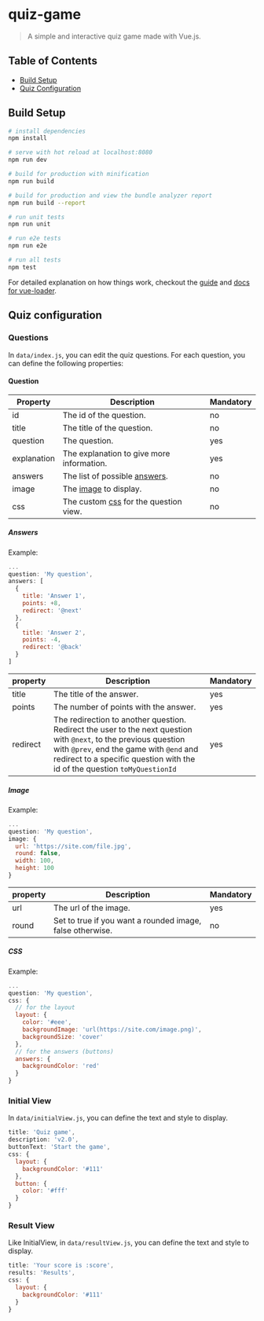 # quiz-game

> A simple and interactive quiz game made with Vue.js.

## Table of Contents

- [Build Setup](#build-setup)
- [Quiz Configuration](#quiz-configuration)

## Build Setup

``` bash
# install dependencies
npm install

# serve with hot reload at localhost:8080
npm run dev

# build for production with minification
npm run build

# build for production and view the bundle analyzer report
npm run build --report

# run unit tests
npm run unit

# run e2e tests
npm run e2e

# run all tests
npm test
```

For detailed explanation on how things work, checkout the [guide](http://vuejs-templates.github.io/webpack/) and [docs for vue-loader](http://vuejs.github.io/vue-loader).

## Quiz configuration

### Questions

In `data/index.js`, you can edit the quiz questions.
For each question, you can define the following properties:

#### Question
|  Property | Description | Mandatory  |
|---|---|---|
|  id | The id of the question. | no  |
|  title |  The title of the question. | no  |
|  question |  The question. | yes  |
|  explanation | The explanation to give more information.  | yes  |
|  answers | The list of possible [answers](#answers).  |  no |
|  image | The [image](#image) to display.  | no  |
|  css |  The custom [css](#CSS) for the question view. | no  |

##### Answers

Example:
```js
...
question: 'My question',
answers: [
  {
    title: 'Answer 1',
    points: +8,
    redirect: '@next'
  },
  {
    title: 'Answer 2',
    points: -4,
    redirect: '@back'
  }
]
```

|  property | Description | Mandatory  |
|---|---|---|
|  title | The title of the answer. | yes  |
|  points |  The number of points with the answer. | yes  |
|  redirect |  The redirection to another question. Redirect the user to the next question with `@next`, to the previous question with `@prev`, end the game with `@end` and redirect to a specific question with the id of the question `toMyQuestionId` | yes  |

##### Image

Example:
```js
...
question: 'My question',
image: {
  url: 'https://site.com/file.jpg',
  round: false,
  width: 100,
  height: 100
}
```

|  property | Description | Mandatory  |
|---|---|---|
|  url | The url of the image. | yes  |
|  round |  Set to true if you want a rounded image, false otherwise. | no  |

##### CSS

Example:
```js
...
question: 'My question',
css: {
  // for the layout
  layout: {
    color: '#eee',
    backgroundImage: 'url(https://site.com/image.png)',
    backgroundSize: 'cover'
  },
  // for the answers (buttons)
  answers: {
    backgroundColor: 'red'
  }
}
```

### Initial View

In `data/initialView.js`, you can define the text and style to display.

```js
title: 'Quiz game',
description: 'v2.0',
buttonText: 'Start the game',
css: {
  layout: {
    backgroundColor: '#111'
  },
  button: {
    color: '#fff'
  }
}
```

### Result View

Like InitialView, in `data/resultView.js`, you can define the text and style to display.

```js
title: 'Your score is :score',
results: 'Results',
css: {
  layout: {
    backgroundColor: '#111'
  }
}
```